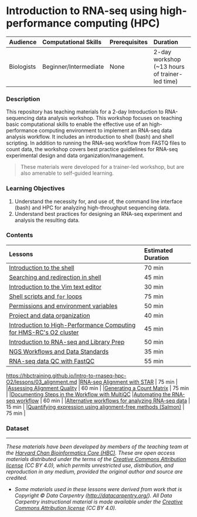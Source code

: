 # Introduction to RNA-seq using high-performance computing (HPC)

| Audience | Computational Skills | Prerequisites | Duration |
:----------|:----------|:----------|:----------|
| Biologists | Beginner/Intermediate | None | 2-day workshop (~13 hours of trainer-led time)|

### Description

This repository has teaching materials for a 2-day Introduction to RNA-sequencing data analysis workshop. This workshop focuses on teaching basic computational skills to enable the effective use of an high-performance computing environment to implement an RNA-seq data analysis workflow. It includes an introduction to shell (bash) and shell scripting. In addition to running the RNA-seq workflow from FASTQ files to count data, the workshop covers best practice guidlelines for RNA-seq experimental design and data organization/management.

> These materials were developed for a trainer-led workshop, but are also amenable to self-guided learning.

### Learning Objectives

1.	Understand the necessity for, and use of, the command line interface (bash) and HPC for analyzing high-throughput sequencing data.
2.	Understand best practices for designing an RNA-seq experiment and analysis the resulting data.


### Contents

| Lessons            | Estimated Duration |
|:------------------------|:----------|
|[Introduction to the shell](https://hbctraining.github.io/Intro-to-Shell/lessons/01_the_filesystem.html) | 70 min |
|[Searching and redirection in shell](https://hbctraining.github.io/Intro-to-Shell/lessons/02_searching_files.html) | 45 min |
|[Introduction to the Vim text editor ](https://hbctraining.github.io/Intro-to-Shell/lessons/03_vim.html) | 30 min |
|[Shell scripts and `for` loops](https://hbctraining.github.io/Intro-to-Shell/lessons/04_loops_and_scripts.html) | 75 min |
|[Permissions and environment variables](https://hbctraining.github.io/Intro-to-Shell/lessons/05_permissions_and_environment_variables.html) | 50 min |
|[Project and data organization](https://hbctraining.github.io/Intro-to-rnaseq-hpc-O2/lessons/01_data_organization.html) | 40 min |
|[Introduction to High-Performance Computing for HMS-RC's O2 cluster](lectures/HPC_intro_O2.pdf) | 45 min |
|[Introduction to RNA-seq and Library Prep](lectures/rna-seq_design.pdf) | 50 min |
|[NGS Workflows and Data Standards]() | 35 min |
|[RNA-seq data QC with FastQC](https://hbctraining.github.io/Intro-to-rnaseq-hpc-O2/lessons/02_assessing_quality.html) | 55 min |
https://hbctraining.github.io/Intro-to-rnaseq-hpc-O2/lessons/03_alignment.md
|[RNA-seq Alignment with STAR](https://hbctraining.github.io/Intro-to-rnaseq-hpc-O2/lessons/03_alignment.html) | 75 min |
|[Assessing Alignment Quality](https://hbctraining.github.io/Intro-to-rnaseq-hpc-O2/lessons/04_alignment_quality.html) | 60 min |
|[Generating a Count Matrix](https://hbctraining.github.io/Intro-to-rnaseq-hpc-O2/lessons/05_counting_reads.html) | 75 min |
|[Documenting Steps in the Workflow with MultiQC](https://hbctraining.github.io/Intro-to-rnaseq-hpc-O2/lessons/06_multiQC.html)
|[Automating the RNA-seq workflow](https://hbctraining.github.io/Intro-to-rnaseq-hpc-O2/lessons/07_automating_workflow.html) | 60 min |
|[Alternative workflows for analyzing RNA-seq data](lectures/RNAseq-analysis-methods.pdf) | 15 min |
|[Quantifying expression using alignment-free methods (Salmon)](https://hbctraining.github.io/Intro-to-rnaseq-hpc-O2/lessons/05_salmon.html) | 75 min |

### Dataset

***
*These materials have been developed by members of the teaching team at the [Harvard Chan Bioinformatics Core (HBC)](http://bioinformatics.sph.harvard.edu/). These are open access materials distributed under the terms of the [Creative Commons Attribution license](https://creativecommons.org/licenses/by/4.0/) (CC BY 4.0), which permits unrestricted use, distribution, and reproduction in any medium, provided the original author and source are credited.*

* *Some materials used in these lessons were derived from work that is Copyright © Data Carpentry (http://datacarpentry.org/). 
All Data Carpentry instructional material is made available under the [Creative Commons Attribution license](https://creativecommons.org/licenses/by/4.0/) (CC BY 4.0).*
